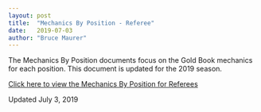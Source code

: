 ```yaml
---
layout: post
title:  "Mechanics By Position - Referee"
date:   2019-07-03
author: "Bruce Maurer"
---
```


The Mechanics By Position documents focus on the Gold Book mechanics for each
position. This document is updated for the 2019 season.

[Click here to view the Mechanics By Position for
Referees](https://storage.googleapis.com/ohsaa-websites/mechanics/Mechanics-by-Position-Referee-2019.pdf)

Updated July 3, 2019
